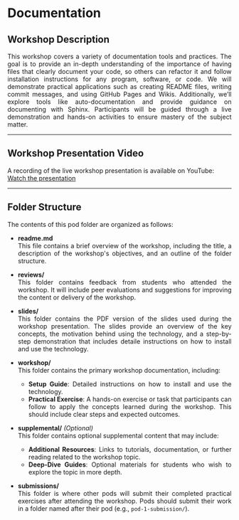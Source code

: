 # Documentation

## Workshop Description

 <div align="justify"> This workshop covers a variety of documentation tools and practices. The goal is to provide an in-depth understanding of the importance of having files that clearly document your code, so others can refactor it and follow installation instructions for any program, software, or code. We will demonstrate practical applications such as creating README files, writing commit messages, and using GitHub Pages and Wikis. Additionally, we’ll explore tools like auto-documentation and provide guidance on documenting with Sphinx. Participants will be guided through a live demonstration and hands-on activities to ensure mastery of the subject matter.</div>

---

## Workshop Presentation Video

A recording of the live workshop presentation is available on YouTube:  
[Watch the presentation](https://youtu.be/t0Ffknswjc4?si=Rsaib1GrB8kXgq6p)  

---

## Folder Structure

 <div align="justify"> The contents of this pod folder are organized as follows:

- **readme.md**  
  This file contains a brief overview of the workshop, including the title, a description of the workshop's objectives, and an outline of the folder structure.

- **reviews/**  
  This folder contains feedback from students who attended the workshop. It will include peer evaluations and suggestions for improving the content or delivery of the workshop.

- **slides/**  
  This folder contains the PDF version of the slides used during the workshop presentation. The slides provide an overview of the key concepts, the motivation behind using the technology, and a step-by-step demonstration that includes detaile instructions on how to install and use the technology.

- **workshop/**  
  This folder contains the primary workshop documentation, including:
  - **Setup Guide**: Detailed instructions on how to install and use the technology.
  - **Practical Exercise**: A hands-on exercise or task that participants can follow to apply the concepts learned during the workshop. This should include clear steps and expected outcomes.

- **supplemental/** *(Optional)*  
  This folder contains optional supplemental content that may include:
  - **Additional Resources**: Links to tutorials, documentation, or further reading related to the workshop topic.
  - **Deep-Dive Guides**: Optional materials for students who wish to explore the topic in more depth.

- **submissions/**  
  This folder is where other pods will submit their completed practical exercises after attending the workshop. Pods should submit their work in a folder named after their pod (e.g., `pod-1-submission/`).</div>

